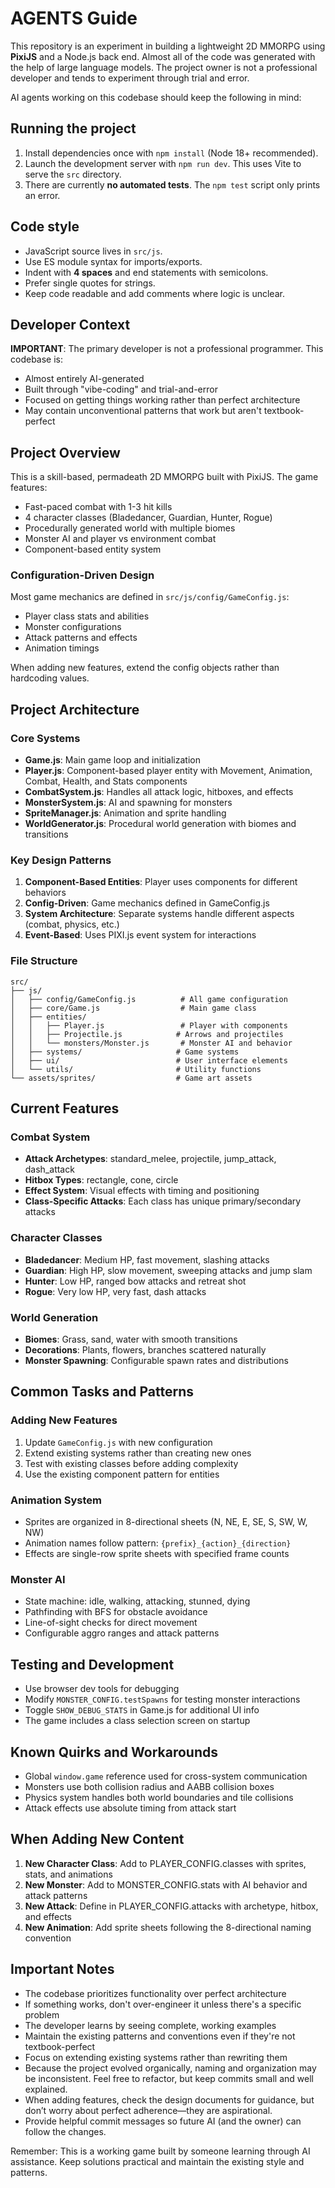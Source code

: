 # AGENTS Guide

This repository is an experiment in building a lightweight 2D MMORPG using **PixiJS** and a Node.js back end. Almost all of the code was generated with the help of large language models. The project owner is not a professional developer and tends to experiment through trial and error.

AI agents working on this codebase should keep the following in mind:

## Running the project

1. Install dependencies once with `npm install` (Node 18+ recommended).
2. Launch the development server with `npm run dev`. This uses Vite to serve the `src` directory.
3. There are currently **no automated tests**. The `npm test` script only prints an error.

## Code style

- JavaScript source lives in `src/js`.
- Use ES module syntax for imports/exports.
- Indent with **4 spaces** and end statements with semicolons.
- Prefer single quotes for strings.
- Keep code readable and add comments where logic is unclear.

## Developer Context
**IMPORTANT**: The primary developer is not a professional programmer. This codebase is:
- Almost entirely AI-generated
- Built through "vibe-coding" and trial-and-error
- Focused on getting things working rather than perfect architecture
- May contain unconventional patterns that work but aren't textbook-perfect

## Project Overview
This is a skill-based, permadeath 2D MMORPG built with PixiJS. The game features:
- Fast-paced combat with 1-3 hit kills
- 4 character classes (Bladedancer, Guardian, Hunter, Rogue)
- Procedurally generated world with multiple biomes
- Monster AI and player vs environment combat
- Component-based entity system

### Configuration-Driven Design

Most game mechanics are defined in `src/js/config/GameConfig.js`:

-   Player class stats and abilities
-   Monster configurations
-   Attack patterns and effects
-   Animation timings

When adding new features, extend the config objects rather than hardcoding values.

Project Architecture
--------------------

### Core Systems

-   **Game.js**: Main game loop and initialization
-   **Player.js**: Component-based player entity with Movement, Animation, Combat, Health, and Stats components
-   **CombatSystem.js**: Handles all attack logic, hitboxes, and effects
-   **MonsterSystem.js**: AI and spawning for monsters
-   **SpriteManager.js**: Animation and sprite handling
-   **WorldGenerator.js**: Procedural world generation with biomes and transitions

### Key Design Patterns

1.  **Component-Based Entities**: Player uses components for different behaviors
2.  **Config-Driven**: Game mechanics defined in GameConfig.js
3.  **System Architecture**: Separate systems handle different aspects (combat, physics, etc.)
4.  **Event-Based**: Uses PIXI.js event system for interactions

### File Structure

```
src/
├── js/
│   ├── config/GameConfig.js          # All game configuration
│   ├── core/Game.js                  # Main game class
│   ├── entities/
│   │   ├── Player.js                 # Player with components
│   │   ├── Projectile.js            # Arrows and projectiles
│   │   └── monsters/Monster.js       # Monster AI and behavior
│   ├── systems/                     # Game systems
│   ├── ui/                          # User interface elements
│   └── utils/                       # Utility functions
└── assets/sprites/                  # Game art assets
```

Current Features
----------------

### Combat System

-   **Attack Archetypes**: standard_melee, projectile, jump_attack, dash_attack
-   **Hitbox Types**: rectangle, cone, circle
-   **Effect System**: Visual effects with timing and positioning
-   **Class-Specific Attacks**: Each class has unique primary/secondary attacks

### Character Classes

-   **Bladedancer**: Medium HP, fast movement, slashing attacks
-   **Guardian**: High HP, slow movement, sweeping attacks and jump slam
-   **Hunter**: Low HP, ranged bow attacks and retreat shot
-   **Rogue**: Very low HP, very fast, dash attacks

### World Generation

-   **Biomes**: Grass, sand, water with smooth transitions
-   **Decorations**: Plants, flowers, branches scattered naturally
-   **Monster Spawning**: Configurable spawn rates and distributions

Common Tasks and Patterns
-------------------------

### Adding New Features

1.  Update `GameConfig.js` with new configuration
2.  Extend existing systems rather than creating new ones
3.  Test with existing classes before adding complexity
4.  Use the existing component pattern for entities

### Animation System

-   Sprites are organized in 8-directional sheets (N, NE, E, SE, S, SW, W, NW)
-   Animation names follow pattern: `{prefix}_{action}_{direction}`
-   Effects are single-row sprite sheets with specified frame counts

### Monster AI

-   State machine: idle, walking, attacking, stunned, dying
-   Pathfinding with BFS for obstacle avoidance
-   Line-of-sight checks for direct movement
-   Configurable aggro ranges and attack patterns

Testing and Development
-----------------------

-   Use browser dev tools for debugging
-   Modify `MONSTER_CONFIG.testSpawns` for testing monster interactions
-   Toggle `SHOW_DEBUG_STATS` in Game.js for additional UI info
-   The game includes a class selection screen on startup

Known Quirks and Workarounds
----------------------------

-   Global `window.game` reference used for cross-system communication
-   Monsters use both collision radius and AABB collision boxes
-   Physics system handles both world boundaries and tile collisions
-   Attack effects use absolute timing from attack start

When Adding New Content
-----------------------

1.  **New Character Class**: Add to PLAYER_CONFIG.classes with sprites, stats, and animations
2.  **New Monster**: Add to MONSTER_CONFIG.stats with AI behavior and attack patterns
3.  **New Attack**: Define in PLAYER_CONFIG.attacks with archetype, hitbox, and effects
4.  **New Animation**: Add sprite sheets following the 8-directional naming convention

Important Notes
---------------

-   The codebase prioritizes functionality over perfect architecture
-   If something works, don't over-engineer it unless there's a specific problem
-   The developer learns by seeing complete, working examples
-   Maintain the existing patterns and conventions even if they're not textbook-perfect
-   Focus on extending existing systems rather than rewriting them
- Because the project evolved organically, naming and organization may be inconsistent. Feel free to refactor, but keep commits small and well explained.
- When adding features, check the design documents for guidance, but don’t worry about perfect adherence—they are aspirational.
- Provide helpful commit messages so future AI (and the owner) can follow the changes.

Remember: This is a working game built by someone learning through AI assistance. Keep solutions practical and maintain the existing style and patterns.





